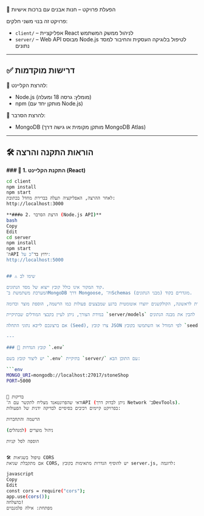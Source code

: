 
🚀 הפעלת פרויקט – חנות אבנים עם ברכות אישיות

פרויקט זה בנוי משני חלקים:

- `client/` – אפליקציית React לניהול ממשק המשתמש  
- `server/` – Web API מבוסס Node.js לטיפול בלוגיקה העסקית והחיבור למסד נתונים

---

## ✅ דרישות מוקדמות

🔧 להרצת הקליינט:

- Node.js (מומלץ: גרסה 18 ומעלה)
- npm (מותקן יחד עם Node.js)

🔧 להרצת הסרבר:

- MongoDB (מותקן מקומית או גישה דרך MongoDB Atlas)

---

## 🛠 הוראות התקנה והרצה

**### 📂 1. התקנת הקליינט (React)**

```bash
cd client
npm install
npm start
לאחר ההרצה, האפליקציה תעלה בברירת מחדל בכתובת:
http://localhost:3000

**###⚙️ 2. הרצת הסרבר (Node.js API)**
bash
Copy
Edit
cd server
npm install
npm start
ה־API ירוץ בד"כ על:
http://localhost:5000


## ⚠️ שימו לב  

קוד המקור אינו כולל קובץ ייצוא של מסד הנתונים.  
המערכת משתמשת ב־MongoDB דרך Mongoose, וה־Schemas (מבני הנתונים) מוגדרים בקוד.

בעת הפעלת השרת לראשונה, הקולקשנים יווצרו אוטומטית ברגע שמבצעים פעולות כמו הרשמה, הוספת מוצר וכדומה.

במידת הצורך, ניתן לעיין בקבצי המודלים שבתיקיית `server/models` כדי להבין את מבנה הנתונים.

אם ברצונכם לייבא נתוני התחלה (Seed), צרו קובץ JSON לפי המודל או השתמשו בקובץ `seed.js` אם קיים.

---

### 📄 קובץ הגדרות `.env`

יש ליצור קובץ בשם `.env` בתיקיית `server/` עם התוכן הבא:

```env
MONGO_URI=mongodb://localhost:27017/stoneShop
PORT=5000


🧪 בדיקות
ודאי שהפרונטאנד מצליח לתקשר עם ה־API (ניתן לבדוק דרך Network ב־DevTools).
בפרויקט קיימים רכיבים בסיסיים לבדיקה ידנית של הפעולות:

הרשמה והתחברות

ניהול מוצרים (למנהלים)

הוספה לסל קניות


🛠 טיפול בשגיאות CORS
אם מתקבלת שגיאת CORS, יש להוסיף הגדרות מתאימות בקובץ server.js, לדוגמה:

javascript
Copy
Edit
const cors = require("cors");
app.use(cors());
בהצלחה!
מפתחת: אילה פלמנבוים

